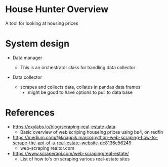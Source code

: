 # House Hunter Overview
A tool for looking at housing prices

# System design

- Data manager
    * This is an orchestrator class for handling data collector

- Data collector
    * scrapes and collects data, collates in pandas data frames
        + might be good to have options to pull to data base

# References
- https://oxylabs.io/blog/scraping-real-estate-data
   * Basic overview of web scriping houseing prices using bs4, on redfin
- https://medium.com/@knappik.marco/python-web-scraping-how-to-scrape-the-api-of-a-real-estate-website-dc8136e56249
   * web-scraping realtor.com
- https://www.scraperapi.com/web-scraping/real-estate/
   * List of how to's on scraping various real-estate sites